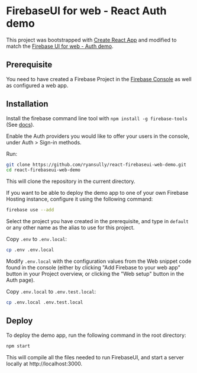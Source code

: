 # FirebaseUI for web - React Auth demo

This project was bootstrapped with [Create React App](https://github.com/facebookincubator/create-react-app)
and modified to match the [Firebase UI for web - Auth demo](https://github.com/firebase/firebaseui-web/tree/master/demo).

## Prerequisite

You need to have created a Firebase Project in the
[Firebase Console](https://firebase.google.com/console/) as well as configured a web app.

## Installation

Install the firebase command line tool with `npm install -g firebase-tools` (See
[docs](https://firebase.google.com/docs/cli/#setup)).

Enable the Auth providers you would like to offer your users in the console, under
Auth > Sign-in methods.

Run:

```bash
git clone https://github.com/ryansully/react-firebaseui-web-demo.git
cd react-firebaseui-web-demo
```

This will clone the repository in the current directory.

If you want to be able to deploy the demo app to one of your own Firebase Hosting instance,
configure it using the following command:

```bash
firebase use --add
```

Select the project you have created in the prerequisite, and type in `default` or
any other name as the alias to use for this project.

Copy `.env` to `.env.local`:

```bash
cp .env .env.local
```

Modify `.env.local` with the configuration values from the Web snippet code found in the console (either by clicking
"Add Firebase to your web app" button in your Project overview, or clicking the "Web setup" button in the Auth page).

Copy `.env.local` to `.env.test.local`:

```bash
cp .env.local .env.test.local
```

## Deploy

To deploy the demo app, run the following command in the root directory:

```bash
npm start
```

This will compile all the files needed to run FirebaseUI, and start a server locally at http://localhost:3000.